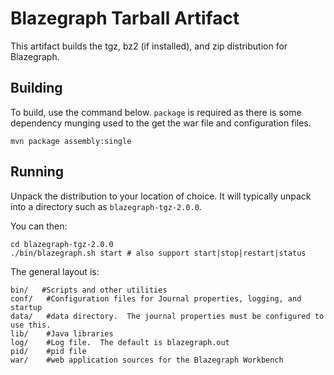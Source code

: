 # Blazegraph Tarball Artifact #
This artifact builds the tgz, bz2 (if installed), and zip distribution for Blazegraph.

## Building ##

To build, use the command below.  `package` is required as there is some dependency munging used to the get the war file and configuration files.

```
mvn package assembly:single
```

## Running ##
Unpack the distribution to your location of choice.  It will typically unpack into a directory such as `blazegraph-tgz-2.0.0`.

You can then:

```
cd blazegraph-tgz-2.0.0
./bin/blazegraph.sh start # also support start|stop|restart|status
```

The general layout is:

```
bin/   #Scripts and other utilities
conf/   #Configuration files for Journal properties, logging, and startup
data/   #data directory.  The journal properties must be configured to use this.
lib/    #Java libraries
log/    #Log file.  The default is blazegraph.out
pid/    #pid file
war/    #web application sources for the Blazegraph Workbench
```

